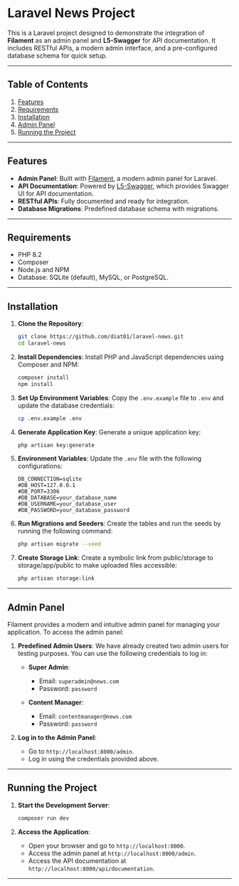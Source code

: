 # Laravel News Project

This is a Laravel project designed to demonstrate the integration of **Filament** as an admin panel and **L5-Swagger**
for API documentation. It includes RESTful APIs, a modern admin interface, and a pre-configured database schema for
quick setup.

---

## Table of Contents

1. [Features](#features)
2. [Requirements](#requirements)
3. [Installation](#installation)
4. [Admin Panel](#admin-panel)
5. [Running the Project](#running-the-project)

---

## Features

- **Admin Panel**: Built with [Filament](https://filamentphp.com/), a modern admin panel for Laravel.
- **API Documentation**: Powered by [L5-Swagger](https://github.com/DarkaOnLine/L5-Swagger), which provides Swagger UI
  for API documentation.
- **RESTful APIs**: Fully documented and ready for integration.
- **Database Migrations**: Predefined database schema with migrations.

---

## Requirements

- PHP 8.2
- Composer
- Node.js and NPM
- Database: SQLite (default), MySQL, or PostgreSQL.

---

## Installation

1. **Clone the Repository**:
   ```bash
   git clone https://github.com/diat01/laravel-news.git
   cd laravel-news
   ```

2. **Install Dependencies**:
   Install PHP and JavaScript dependencies using Composer and NPM:
   ```bash
   composer install
   npm install
   ```

3. **Set Up Environment Variables**:
   Copy the `.env.example` file to `.env` and update the database credentials:
   ```bash
   cp .env.example .env
   ```

4. **Generate Application Key**:
   Generate a unique application key:
   ```bash
   php artisan key:generate
   ```

5. **Environment Variables**:
   Update the `.env` file with the following configurations:

    ```env
    DB_CONNECTION=sqlite
    #DB_HOST=127.0.0.1
    #DB_PORT=3306
    #DB_DATABASE=your_database_name
    #DB_USERNAME=your_database_user
    #DB_PASSWORD=your_database_password
    ```

6. **Run Migrations and Seeders**:
   Create the tables and run the seeds by running the following command:
   ```bash
   php artisan migrate --seed
   ```

7. **Create Storage Link**:
   Create a symbolic link from public/storage to storage/app/public to make uploaded files accessible:
   ```bash
   php artisan storage:link
   ```

---

## Admin Panel

Filament provides a modern and intuitive admin panel for managing your application. To access the admin panel:

1. **Predefined Admin Users**:
   We have already created two admin users for testing purposes. You can use the following credentials to log in:
    - **Super Admin**:
        - Email: `superadmin@news.com`
        - Password: `password`

    - **Content Manager**:
        - Email: `contentmanager@news.com`
        - Password: `password`

2. **Log in to the Admin Panel**:
    - Go to `http://localhost:8000/admin`.
    - Log in using the credentials provided above.

---

## Running the Project

1. **Start the Development Server**:
   ```bash
   composer run dev
   ```

2. **Access the Application**:
    - Open your browser and go to `http://localhost:8000`.
    - Access the admin panel at `http://localhost:8000/admin`.
    - Access the API documentation at `http://localhost:8000/api/documentation`.

---
